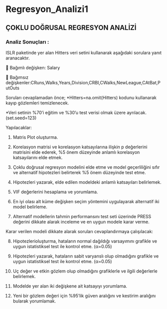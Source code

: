 # Regresyon_Analizi1
## ÇOKLU DOĞRUSAL REGRESYON ANALİZİ
### Analiz Sonuçları :
 ISLR paketinde yer alan Hitters veri setini kullanarak aşağıdaki sorulara yanıt aranacaktır.
 
 Bağımlı değişken: Salary

 Bağımsız değişkenler:CRuns,Walks,Years,Division,CRBI,CWalks,NewLeague,CAtBat,PutOuts

Soruları cevaplamadan önce;
*Hitters=na.omit(Hitters) kodunu kullanarak kayıp gözlemleri temizlenecek.

*Veri setinin %70’i eğitim ve %30’u test verisi olmak üzere ayrılacak. (set.seed=123)


Yapılacaklar:
1. Matris Plot oluşturma.

2. Korelasyon matrisi ve korelasyon katsayılarına ilişkin p değerlerini matrisini elde ederek, %5
önem düzeyinde anlamlı korelasyon katsayılarını elde etmek.

3. Çoklu doğrusal regresyon modelini elde etme ve model geçerliliğini sıfır ve alternatif
hipotezleri belirterek %5 önem düzeyinde test etme.

4. Hipotezleri yazarak, elde edilen modeldeki anlamlı katsayıları belirlemek.

5. VIF değerlerini hesaplama ve yorumlama.

6. En iyi olası alt küme değişken seçim yöntemini uygulayarak alternatif iki model belirleme.

7. Alternatif modellerin tahmin performansını test seti üzerinde PRESS değerini dikkate alarak
inceleme ve en uygun modele karar verme.

Karar verilen modeli dikkate alarak  soruları cevaplandırmaya çalışılacak:

8. Hipotezlerioluşturma, hataların normal dağıldığı varsayımını grafikle ve uygun istatistiksel test
ile kontrol etme. (α=0.05) 

9. Hipotezleri yazarak, hataların sabit varyanslı olup olmadığını grafikle ve uygun istatistiksel
test ile kontrol etme. (α=0.05) 

10. Uç değer ve etkin gözlem olup olmadığını grafiklerle ve ilgili değerlerle belirlemek.

11. Modelde yer alan iki değişkene ait katsayıyı yorumlama.

12. Yeni bir gözlem değeri için %95’lik güven aralığını ve kestirim aralığını bularak yorumlamak.
